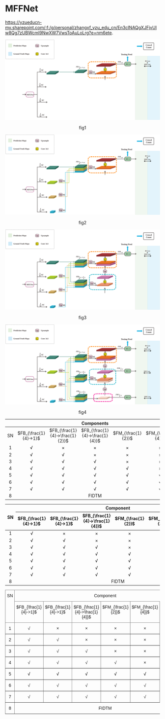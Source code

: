 # MFFNet
https://yzueducn-my.sharepoint.com/:f:/g/personal/zhangxf_yzu_edu_cn/En3cINAQgXJFjvUIw8Qg7zUBWcmI9NwXW7VwsToAuLoLrg?e=nm6ete.

![img1](./img/1.svg)

<div style="text-align:center;">
    <p>fig1</p>
</div>


![img2](./img/2.svg)

<div style="text-align:center;">
    <p>fig2</p>
</div>

![img3](./img/3.svg)

<div style="text-align:center;">
    <p>fig3</p>
</div>

![img4](./img/4.svg)

<div style="text-align:center;">
    <p>fig4</p>
</div>


|      |                       |                                 |           Components            |                    |                    |         |      |           |           |    SHT B    |    ->    |      SHT A      |              |
| :--: | :-------------------: | :-----------------------------: | :-----------------------------: | :----------------: | :----------------: | :-----: | :--: | :-------: | :-------: | :---------: | :------: | :-------------: | :----------: |
|  SN  | $FB_{\frac{1}{4}->1}$ | $FB_{\frac{1}{4}->\frac{1}{2}}$ | $FB_{\frac{1}{4}->\frac{1}{4}}$ | $FM_{\frac{1}{2}}$ | $FM_{\frac{1}{4}}$ | MCA/CNN | Loss |    MAE    |    MSE    | Params (MB) | TCE (ep) | Train Time(min) | Test Time(s) |
|  1   |           √           |                ×                |                ×                |         ×          |         ×          |   MCA   | +BS  |   158.7   |   258.7   |    67.49    |   100    |      48.2       |      34      |
|  2   |           √           |                √                |                ×                |         ×          |         ×          |   MCA   | +BS  |   139.4   |   247.5   |    68.82    |   130    |      57.6       |      26      |
|  3   |           √           |                √                |                √                |         ×          |         ×          |   MCA   | +BS  |   139.9   |   235.0   |    68.86    |   320    |      137.6      |      27      |
|  4   |           √           |                √                |                √                |         √          |         ×          |   MCA   | +BS  |   127.9   |   209.4   |    68.86    |   110    |      49.5       |      26      |
|  5   |           √           |                √                |                √                |         √          |         √          |   CNN   | +BS  |   133.3   |   255.8   |    68.76    |   320    |      112.0      |      19      |
|  6   |           √           |                √                |                √                |         √          |         √          |   MCA   | MSE  |   130.3   |   216.0   |    68.86    |   800    |      640.0      |      45      |
|  7   |           √           |                √                |                √                |         √          |         √          |   MCA   | +BS  | **107.3** | **188.5** |    68.86    |   100    |      84.0       |      32      |
|  8   |                       |                                 |              FIDTM              |                    |                    |         |      |   147.6   |   282.2   |    66.58    |   670    |      335.0      |      21      |


<div style="text-align: center;">
    <table>
<thead>
  <tr>
    <th rowspan="2">SN</th>
    <th colspan="7">Component</th>
    <th colspan="6">SHT B -&gt; SHT A</th>
  </tr>
  <tr>
    <th>$FB_{\frac{1}{4}-&gt;1}$</th>
    <th>$FB_{\frac{1}{4}-&gt;1}$</th>
    <th>$FB_{\frac{1}{4}-&gt;\frac{1}{4}}$</th>
    <th>$FM_{\frac{1}{2}}$</th>
    <th>$FM_{\frac{1}{4}}$</th>
    <th>MCA/CNN</th>
    <th>Loss</th>
    <th>MAE</th>
    <th>MSE</th>
    <th>Params<br>(MB)</th>
    <th>TCE<br>(ep)</th>
    <th>Train Time(min)</th>
    <th>Test Time(s)</th>
  </tr>
</thead>
<tbody>
  <tr>
    <td>1</td>
    <td>√</td>
    <td>×</td>
    <td>×</td>
    <td>×</td>
    <td>×</td>
    <td>MCA</td>
    <td>+BS</td>
    <td>158.7</td>
    <td>258.7</td>
    <td>67.49</td>
    <td>100</td>
    <td>48.2</td>
    <td>34</td>
  </tr>
  <tr>
    <td>2</td>
    <td>√</td>
    <td>√</td>
    <td>×</td>
    <td>×</td>
    <td>×</td>
    <td>MCA</td>
    <td>+BS</td>
    <td>139.4</td>
    <td>247.5</td>
    <td>68.82</td>
    <td>130</td>
    <td>57.6</td>
    <td>26</td>
  </tr>
  <tr>
    <td>3</td>
    <td>√</td>
    <td>√</td>
    <td>√</td>
    <td>×</td>
    <td>×</td>
    <td>MCA</td>
    <td>+BS</td>
    <td>139.9</td>
    <td>235.0</td>
    <td>68.86</td>
    <td>320</td>
    <td>137.6</td>
    <td>27</td>
  </tr>
  <tr>
    <td>4</td>
    <td>√</td>
    <td>√</td>
    <td>√</td>
    <td>√</td>
    <td>×</td>
    <td>MCA</td>
    <td>+BS</td>
    <td>127.9</td>
    <td>209.4</td>
    <td>68.86</td>
    <td>110</td>
    <td>495</td>
    <td>26</td>
  </tr>
  <tr>
    <td>5</td>
    <td>√</td>
    <td>√</td>
    <td>√</td>
    <td>√</td>
    <td>√</td>
    <td>CNN</td>
    <td>+BS</td>
    <td>133.3</td>
    <td>255.8</td>
    <td>68.76</td>
    <td>320</td>
    <td>112.0</td>
    <td>19</td>
  </tr>
  <tr>
    <td>6</td>
    <td>√</td>
    <td>√</td>
    <td>√</td>
    <td>√</td>
    <td>√</td>
    <td>MCA</td>
    <td>MSE</td>
    <td>130.3</td>
    <td>216.0</td>
    <td>68.86</td>
    <td>800</td>
    <td>640.0</td>
    <td>45</td>
  </tr>
  <tr>
    <td>7</td>
    <td>√</td>
    <td>√</td>
    <td>√</td>
    <td>√</td>
    <td>√</td>
    <td>MCA</td>
    <td>+BS</td>
    <td>107.3</td>
    <td>188.5</td>
    <td>68.86</td>
    <td>100</td>
    <td>84.0</td>
    <td>32</td>
  </tr>
  <tr>
    <td>8</td>
    <td colspan="7">FIDTM</td>
    <td>147.6</td>
    <td>282.2</td>
    <td>66.58</td>
    <td>670</td>
    <td>335.0</td>
    <td>21</td>
  </tr>
</tbody>
</table>
</div>

<style type="text/css">
.tg  {border-collapse:collapse;border-spacing:0;}
.tg td{border-color:black;border-style:solid;border-width:1px;font-family:Arial, sans-serif;font-size:14px;
  overflow:hidden;padding:10px 5px;word-break:normal;}
.tg th{border-color:black;border-style:solid;border-width:1px;font-family:Arial, sans-serif;font-size:14px;
  font-weight:normal;overflow:hidden;padding:10px 5px;word-break:normal;}
.tg .tg-c3ow{border-color:inherit;text-align:center;vertical-align:top}
.tg .tg-7btt{border-color:inherit;font-weight:bold;text-align:center;vertical-align:top}
.tg .tg-rvyq{border-color:inherit;font-style:italic;font-weight:bold;text-align:center;vertical-align:top}
</style>
<table class="tg">
<thead>
  <tr>
    <th class="tg-c3ow" rowspan="2">SN</th>
    <th class="tg-c3ow" colspan="7">Component</th>
    <th class="tg-c3ow" colspan="6">SHT B -&gt; SHT A</th>
  </tr>
  <tr>
    <th class="tg-c3ow">$FB_{\frac{1}{4}-&gt;1}$</th>
    <th class="tg-c3ow">$FB_{\frac{1}{4}-&gt;1}$</th>
    <th class="tg-c3ow">$FB_{\frac{1}{4}-&gt;\frac{1}{4}}$</th>
    <th class="tg-c3ow">$FM_{\frac{1}{2}}$</th>
    <th class="tg-c3ow">$FM_{\frac{1}{4}}$</th>
    <th class="tg-c3ow">MCA/CNN</th>
    <th class="tg-c3ow">Loss</th>
    <th class="tg-c3ow">MAE</th>
    <th class="tg-c3ow">MSE</th>
    <th class="tg-c3ow">Params<br>(MB)</th>
    <th class="tg-c3ow">TCE<br>(ep)</th>
    <th class="tg-c3ow">Train Time<br>(min)</th>
    <th class="tg-c3ow">Test Time<br>(s)</th>
  </tr>
</thead>
<tbody>
  <tr>
    <td class="tg-c3ow">1</td>
    <td class="tg-c3ow">√</td>
    <td class="tg-c3ow">×</td>
    <td class="tg-c3ow">×</td>
    <td class="tg-c3ow">×</td>
    <td class="tg-c3ow">×</td>
    <td class="tg-c3ow">MCA</td>
    <td class="tg-c3ow">+BS</td>
    <td class="tg-c3ow">158.7</td>
    <td class="tg-c3ow">258.7</td>
    <td class="tg-c3ow">67.49</td>
    <td class="tg-c3ow">100</td>
    <td class="tg-c3ow">48.2</td>
    <td class="tg-c3ow">34</td>
  </tr>
  <tr>
    <td class="tg-c3ow">2</td>
    <td class="tg-c3ow">√</td>
    <td class="tg-c3ow">√</td>
    <td class="tg-c3ow">×</td>
    <td class="tg-c3ow">×</td>
    <td class="tg-c3ow">×</td>
    <td class="tg-c3ow">MCA</td>
    <td class="tg-c3ow">+BS</td>
    <td class="tg-c3ow">139.4</td>
    <td class="tg-c3ow">247.5</td>
    <td class="tg-c3ow">68.82</td>
    <td class="tg-c3ow">130</td>
    <td class="tg-c3ow">57.6</td>
    <td class="tg-c3ow">26</td>
  </tr>
  <tr>
    <td class="tg-c3ow">3</td>
    <td class="tg-c3ow">√</td>
    <td class="tg-c3ow">√</td>
    <td class="tg-c3ow">√</td>
    <td class="tg-c3ow">×</td>
    <td class="tg-c3ow">×</td>
    <td class="tg-c3ow">MCA</td>
    <td class="tg-c3ow">+BS</td>
    <td class="tg-c3ow">139.9</td>
    <td class="tg-c3ow">235.0</td>
    <td class="tg-c3ow">68.86</td>
    <td class="tg-c3ow">320</td>
    <td class="tg-c3ow">137.6</td>
    <td class="tg-c3ow">27</td>
  </tr>
  <tr>
    <td class="tg-c3ow">4</td>
    <td class="tg-c3ow">√</td>
    <td class="tg-c3ow">√</td>
    <td class="tg-c3ow">√</td>
    <td class="tg-c3ow">√</td>
    <td class="tg-c3ow">×</td>
    <td class="tg-c3ow">MCA</td>
    <td class="tg-c3ow">+BS</td>
    <td class="tg-c3ow">127.9</td>
    <td class="tg-c3ow">209.4</td>
    <td class="tg-c3ow">68.86</td>
    <td class="tg-c3ow">110</td>
    <td class="tg-c3ow">495</td>
    <td class="tg-c3ow">26</td>
  </tr>
  <tr>
    <td class="tg-c3ow">5</td>
    <td class="tg-7btt">√</td>
    <td class="tg-7btt">√</td>
    <td class="tg-7btt">√</td>
    <td class="tg-7btt">√</td>
    <td class="tg-7btt">√</td>
    <td class="tg-rvyq">CNN</td>
    <td class="tg-c3ow">+BS</td>
    <td class="tg-c3ow">133.3</td>
    <td class="tg-c3ow">255.8</td>
    <td class="tg-c3ow">68.76</td>
    <td class="tg-c3ow">320</td>
    <td class="tg-c3ow">112.0</td>
    <td class="tg-c3ow">19</td>
  </tr>
  <tr>
    <td class="tg-c3ow">6</td>
    <td class="tg-c3ow">√</td>
    <td class="tg-c3ow">√</td>
    <td class="tg-c3ow">√</td>
    <td class="tg-c3ow">√</td>
    <td class="tg-c3ow">√</td>
    <td class="tg-c3ow">MCA</td>
    <td class="tg-c3ow">MSE</td>
    <td class="tg-c3ow">130.3</td>
    <td class="tg-c3ow">216.0</td>
    <td class="tg-c3ow">68.86</td>
    <td class="tg-c3ow">800</td>
    <td class="tg-c3ow">640.0</td>
    <td class="tg-c3ow">45</td>
  </tr>
  <tr>
    <td class="tg-c3ow">7</td>
    <td class="tg-c3ow">√</td>
    <td class="tg-c3ow">√</td>
    <td class="tg-c3ow">√</td>
    <td class="tg-c3ow">√</td>
    <td class="tg-c3ow">√</td>
    <td class="tg-c3ow">MCA</td>
    <td class="tg-c3ow">+BS</td>
    <td class="tg-7btt">107.3</td>
    <td class="tg-7btt">188.5</td>
    <td class="tg-c3ow">68.86</td>
    <td class="tg-c3ow">100</td>
    <td class="tg-c3ow">84.0</td>
    <td class="tg-c3ow">32</td>
  </tr>
  <tr>
    <td class="tg-c3ow">8</td>
    <td class="tg-c3ow" colspan="7">FIDTM</td>
    <td class="tg-c3ow">147.6</td>
    <td class="tg-c3ow">282.2</td>
    <td class="tg-c3ow">66.58</td>
    <td class="tg-c3ow">670</td>
    <td class="tg-c3ow">335.0</td>
    <td class="tg-c3ow">21</td>
  </tr>
</tbody>
</table>
